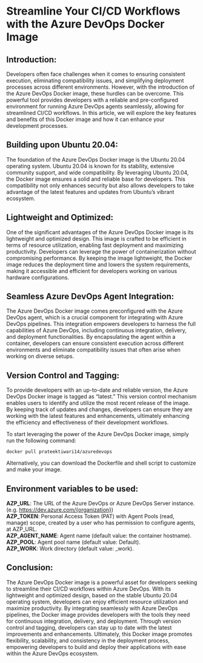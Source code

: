 # Streamline Your CI/CD Workflows with the Azure DevOps Docker Image

## Introduction: 
Developers often face challenges when it comes to ensuring consistent execution, eliminating compatibility issues, and simplifying deployment processes across different environments. However, with the introduction of the Azure DevOps Docker image, these hurdles can be overcome. This powerful tool provides developers with a reliable and pre-configured environment for running Azure DevOps agents seamlessly, allowing for streamlined CI/CD workflows. In this article, we will explore the key features and benefits of this Docker image and how it can enhance your development processes.

## Building upon Ubuntu 20.04: 
The foundation of the Azure DevOps Docker image is the Ubuntu 20.04 operating system. Ubuntu 20.04 is known for its stability, extensive community support, and wide compatibility. By leveraging Ubuntu 20.04, the Docker image ensures a solid and reliable base for developers. This compatibility not only enhances security but also allows developers to take advantage of the latest features and updates from Ubuntu’s vibrant ecosystem.

## Lightweight and Optimized: 
One of the significant advantages of the Azure DevOps Docker image is its lightweight and optimized design. This image is crafted to be efficient in terms of resource utilization, enabling fast deployment and maximizing productivity. Developers can leverage the power of containerization without compromising performance. By keeping the image lightweight, the Docker image reduces the deployment time and lowers the system requirements, making it accessible and efficient for developers working on various hardware configurations.

## Seamless Azure DevOps Agent Integration: 
The Azure DevOps Docker image comes preconfigured with the Azure DevOps agent, which is a crucial component for integrating with Azure DevOps pipelines. This integration empowers developers to harness the full capabilities of Azure DevOps, including continuous integration, delivery, and deployment functionalities. By encapsulating the agent within a container, developers can ensure consistent execution across different environments and eliminate compatibility issues that often arise when working on diverse setups.

## Version Control and Tagging: 
To provide developers with an up-to-date and reliable version, the Azure DevOps Docker image is tagged as “latest.” This version control mechanism enables users to identify and utilize the most recent release of the image. By keeping track of updates and changes, developers can ensure they are working with the latest features and enhancements, ultimately enhancing the efficiency and effectiveness of their development workflows.

To start leveraging the power of the Azure DevOps Docker image, simply run the following command:
```
docker pull prateektiwari14/azuredevops
```
Alternatively, you can download the Dockerfile and shell script to customize and make your image.

## Environment variables to be used:
**AZP_URL**: The URL of the Azure DevOps or Azure DevOps Server instance. (e.g. https://dev.azure.com/{organization}) <br>
**AZP_TOKEN**: Personal Access Token (PAT) with Agent Pools (read, manage) scope, created by a user who has permission to configure agents, at AZP_URL. <br>
**AZP_AGENT_NAME**: Agent name (default value: the container hostname). <br>
**AZP_POOL**: Agent pool name (default value: Default). <br>
**AZP_WORK**: Work directory (default value: _work). <br>

## Conclusion: 
The Azure DevOps Docker image is a powerful asset for developers seeking to streamline their CI/CD workflows within Azure DevOps. With its lightweight and optimized design, based on the stable Ubuntu 20.04 operating system, developers can enjoy efficient resource utilization and maximize productivity. By integrating seamlessly with Azure DevOps pipelines, the Docker image provides developers with the tools they need for continuous integration, delivery, and deployment. Through version control and tagging, developers can stay up to date with the latest improvements and enhancements. Ultimately, this Docker image promotes flexibility, scalability, and consistency in the deployment process, empowering developers to build and deploy their applications with ease within the Azure DevOps ecosystem.


